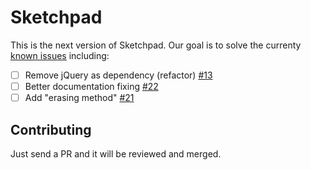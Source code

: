 # Sketchpad
This is the next version of Sketchpad. Our goal is to solve the currenty [known issues](https://github.com/yiom/sketchpad/issues) including:

- [ ] Remove jQuery as dependency (refactor) [#13](https://github.com/yiom/sketchpad/issues/13)
- [ ] Better documentation fixing [#22](https://github.com/yiom/sketchpad/issues/22)
- [ ] Add "erasing method" [#21](https://github.com/yiom/sketchpad/issues/21)

## Contributing
Just send a PR and it will be reviewed and merged. 

